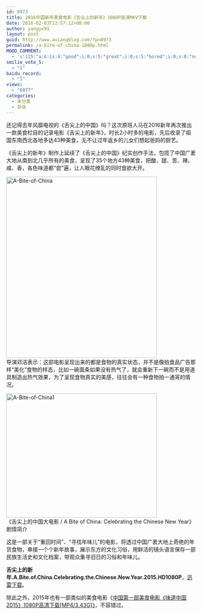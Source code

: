 ```yaml
---
id: 8973
title: 2016中国新年美食电影《舌尖上的新年》1080P高清MKV下载
date: 2016-02-03T22:57:12+08:00
author: yangyx91
layout: post
guid: http://www.axiangblog.com/?p=8973
permalink: /a-bite-of-china-1080p.html
MOOD_COMMENT:
  - 's:115:"a:6:{s:4:"good";i:0;s:5:"great";i:0;s:5:"bored";i:0;s:8:"nonsense";i:0;s:13:"notunderstand";i:0;s:7:"passing";i:0;}";'
smilie_vote_5:
  - "1"
baidu_record:
  - "1"
views:
  - "6977"
categories:
  - 未分类
  - 杂谈
---
```

还记得去年风靡电视的《舌尖上的中国》吗？这次原班人马在2016新年再次推出一款美食栏目的记录电影《舌尖上的新年》，时长2小时多的电影，先后收录了祖国东南西北各地多达43种美食，无不让过年返乡的儿女们想起爸妈的厨艺。

《舌尖上的新年》制作上延续了《舌尖上的中国》纪实创作手法，包揽了中国广袤大地从南到北几乎所有的美食，呈现了35个地方43种美食，把酸、甜、苦、辣、咸、香，各色味道都“尝”遍，让人眼花缭乱的同时食欲大开。

<a href="http://www.axiangblog.com/a-bite-of-china-1080p.html/a-bite-of-china" rel="attachment wp-att-8974" target="_blank"  rel="nofollow" ><img loading="lazy" class="aligncenter size-full wp-image-8974" src="http://www.axiangblog.com/wp-content/uploads/2016/02/A-Bite-of-China.jpg" alt="A-Bite-of-China" width="400" height="482" /></a>  
导演邓洁表示：这部电影呈现出来的都是食物的真实状态，并不是像拍食品广告那样“美化”食物的样态，比如一碗面条如果没有热气了，就会重新下一碗而不是用道具制造出热气效果，为了呈现食物真实的美感，往往会有一种食物拍一通宵的情况。

<a href="http://www.axiangblog.com/a-bite-of-china-1080p.html/a-bite-of-china1" rel="attachment wp-att-8975" target="_blank"  rel="nofollow" ><img loading="lazy" class="aligncenter size-full wp-image-8975" src="http://www.axiangblog.com/wp-content/uploads/2016/02/A-Bite-of-China1.jpg" alt="A-Bite-of-China1" width="400" height="330" /></a>  
《舌尖上的中国大电影 / A Bite of China: Celebrating the Chinese New Year》剧情简介

这是一部关于“重回时间”、“寻找年味儿”的电影，将透过中国广袤大地上奇绝的年货食物，串接一个个新年故事，展示东方的文化习俗，用鲜活的镜头语言保存一部民族生活史和文化档案，带观众重寻旧日的习俗和年味儿。

**舌尖上的新年.A.Bite.of.China.Celebrating.the.Chinese.New.Year.2015.HD1080P**，<a href="http://ed2k://|file|%E8%88%8C%E5%B0%96%E4%B8%8A%E7%9A%84%E6%96%B0%E5%B9%B4.A.Bite.of.China.Celebrating.the.Chinese.New.Year.2015.HD1080P.X264.AAC.Mandarin.CHS.Mp4Ba.mp4|965585940|3cbd30acdf8b1b0104db9a2fc8e8c713|/" target="_blank" rel="nofollow" >迅雷下载</a>。

除此之外，2015年也有一部类似的美食电影《<a href="http://www.axiangblog.com/taste-of-china-2015.html" target="_blank"  rel="nofollow" >中国第一部美食电影《味道中国2015》1080P高清下载[MP4/3.43G]》</a>，不容错过。